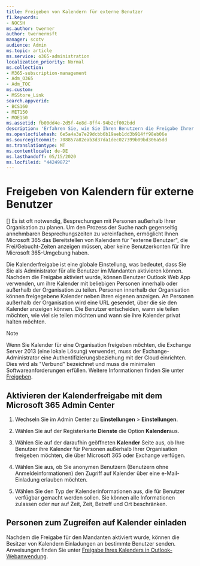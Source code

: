 ```yaml
---
title: Freigeben von Kalendern für externe Benutzer
f1.keywords:
- NOCSH
ms.author: twerner
author: twernermsft
manager: scotv
audience: Admin
ms.topic: article
ms.service: o365-administration
localization_priority: Normal
ms.collection:
- M365-subscription-management
- Adm_O365
- Adm_TOC
ms.custom:
- MSStore_Link
search.appverid:
- BCS160
- MET150
- MOE150
ms.assetid: fb00dd4e-2d5f-4e8d-8ff4-94b2cf002bdd
description: 'Erfahren Sie, wie Sie Ihren Benutzern die Freigabe Ihrer Kalender mit externen Benutzern für Besprechungen und Termine ermöglichen können. '
ms.openlocfilehash: 6e5a4a3a7e29dcbb6b19aeb1dd3b914ff98eb06e
ms.sourcegitcommit: 708857a82eab3d37da1dec027399b09bd306a5dd
ms.translationtype: MT
ms.contentlocale: de-DE
ms.lasthandoff: 05/15/2020
ms.locfileid: "44249872"
---
```

# <a name="share-calendars-with-external-users"></a>Freigeben von Kalendern für externe Benutzer

[] Es ist oft notwendig, Besprechungen mit Personen außerhalb Ihrer Organisation zu planen. Um den Prozess der Suche nach gegenseitig annehmbaren Besprechungszeiten zu vereinfachen, ermöglicht Ihnen Microsoft 365 das Bereitstellen von Kalendern für "externe Benutzer", die Frei/Gebucht-Zeiten anzeigen müssen, aber keine Benutzerkonten für Ihre Microsoft 365-Umgebung haben.
  
Die Kalenderfreigabe ist eine globale Einstellung, was bedeutet, dass Sie Sie als Administrator für alle Benutzer im Mandanten aktivieren können. Nachdem die Freigabe aktiviert wurde, können Benutzer Outlook Web App verwenden, um ihre Kalender mit beliebigen Personen innerhalb oder außerhalb der Organisation zu teilen. Personen innerhalb der Organisation können freigegebene Kalender neben ihren eigenen anzeigen. An Personen außerhalb der Organisation wird eine URL gesendet, über die sie den Kalender anzeigen können. Die Benutzer entscheiden, wann sie teilen möchten, wie viel sie teilen möchten und wann sie ihre Kalender privat halten möchten.
  
> [!NOTE]
> Wenn Sie Kalender für eine Organisation freigeben möchten, die Exchange Server 2013 (eine lokale Lösung) verwendet, muss der Exchange-Administrator eine Authentifizierungsbeziehung mit der Cloud einrichten. Dies wird als "Verbund" bezeichnet und muss die minimalen Softwareanforderungen erfüllen. Weitere Informationen finden Sie unter [Freigeben](https://technet.microsoft.com/library/dd638083%28v=exchg.150%29.aspx). 
  
## <a name="enable-calendar-sharing-using-the-microsoft-365-admin-center"></a>Aktivieren der Kalenderfreigabe mit dem Microsoft 365 Admin Center

1. Wechseln Sie im Admin Center zu **Einstellungen** \> **Einstellungen**. 
    
2. Wählen Sie auf der Registerkarte **Dienste** die Option **Kalender**aus.
  
3. Wählen Sie auf der daraufhin geöffneten **Kalender** Seite aus, ob Ihre Benutzer ihre Kalender für Personen außerhalb Ihrer Organisation freigeben möchten, die über Microsoft 365 oder Exchange verfügen.
    
4. Wählen Sie aus, ob Sie anonymen Benutzern (Benutzern ohne Anmeldeinformationen) den Zugriff auf Kalender über eine e-Mail-Einladung erlauben möchten.

5. Wählen Sie den Typ der Kalenderinformationen aus, die für Benutzer verfügbar gemacht werden sollen. Sie können alle Informationen zulassen oder nur auf Zeit, Zeit, Betreff und Ort beschränken.

    
## <a name="invite-people-to-access-calendars"></a>Personen zum Zugreifen auf Kalender einladen

Nachdem die Freigabe für den Mandanten aktiviert wurde, können die Besitzer von Kalendern Einladungen an bestimmte Benutzer senden. Anweisungen finden Sie unter [Freigabe Ihres Kalenders in Outlook-Webanwendung](https://support.office.com/article/7ecef8ae-139c-40d9-bae2-a23977ee58d5.aspx). 
  

